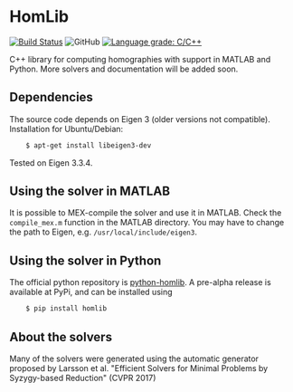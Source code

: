 # HomLib

[![Build Status](https://travis-ci.com/marcusvaltonen/HomLib.svg?branch=main)](https://travis-ci.com/marcusvaltonen/HomLib)
![GitHub](https://img.shields.io/github/license/marcusvaltonen/HomLib)
[![Language grade: C/C++](https://img.shields.io/lgtm/grade/cpp/g/marcusvaltonen/HomLib.svg?logo=lgtm&logoWidth=18)](https://lgtm.com/projects/g/marcusvaltonen/HomLib/context:cpp)

C++ library for computing homographies with support in MATLAB and Python.
More solvers and documentation will be added soon.

## Dependencies
The source code depends on Eigen 3 (older versions not compatible).
Installation for Ubuntu/Debian:
```bash
    $ apt-get install libeigen3-dev
```
Tested on Eigen 3.3.4.

## Using the solver in MATLAB
It is possible to MEX-compile the solver and use it in MATLAB. Check the
`compile_mex.m` function in the MATLAB directory. You may have to change the path to Eigen,
e.g. `/usr/local/include/eigen3`.

## Using the solver in Python
The official python repository is [python-homlib](https://github.com/marcusvaltonen/python-homlib).
A pre-alpha release is available at PyPi, and can be installed using
```bash
    $ pip install homlib
```

## About the solvers
Many of the solvers were generated using the automatic generator proposed by
Larsson et al. "Efficient Solvers for Minimal Problems by Syzygy-based
Reduction" (CVPR 2017)

